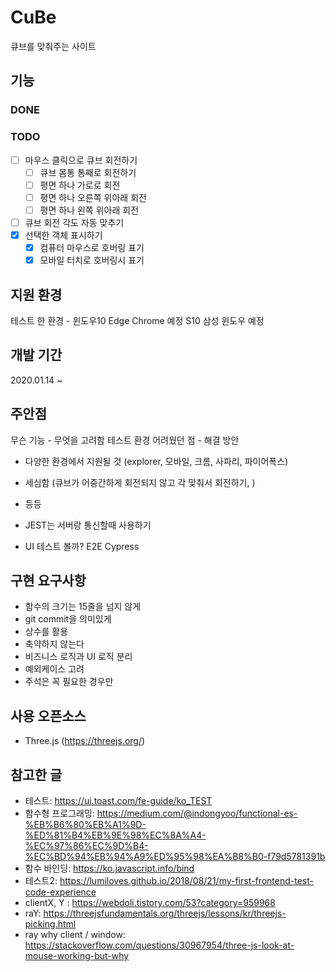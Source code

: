 # CuBe

큐브를 맞춰주는 사이트

## 기능

### DONE

### TODO

- [ ] 마우스 클릭으로 큐브 회전하기
  - [ ] 큐브 몸통 통째로 회전하기
  - [ ] 평면 하나 가로로 회전
  - [ ] 평면 하나 오른쪽 위아래 회전
  - [ ] 평면 하나 왼쪽 위아래 회전
- [ ] 큐브 회전 각도 자동 맞추기
- [x] 선택한 객체 표시하기
  - [x] 컴퓨터 마우스로 호버링 표기
  - [x] 모바일 터치로 호버링시 표기

## 지원 환경

테스트 한 환경 -
윈도우10
Edge
Chrome 예정
S10 삼성 윈도우 예정

## 개발 기간

2020.01.14 ~

## 주안점

무슨 기능 - 무엇을 고려함
테스트 환경
어려웠던 점 - 해결 방안

- 다양한 환경에서 지원될 것 (explorer, 모바일, 크롬, 사파리, 파이어폭스)
- 세심함 (큐브가 어중간하게 회전되지 않고 각 맞춰서 회전하기, )
- 등등

- JEST는 서버랑 통신할때 사용하기
- UI 테스트 볼까? E2E Cypress

## 구현 요구사항

- 함수의 크기는 15줄을 넘지 않게
- git commit을 의미있게
- 상수를 활용
- 축약하지 않는다
- 비즈니스 로직과 UI 로직 분리
- 예외케이스 고려
- 주석은 꼭 필요한 경우만

## 사용 오픈소스

- Three.js (<https://threejs.org/>)

## 참고한 글

- 테스트: https://ui.toast.com/fe-guide/ko_TEST
- 함수형 프로그래밍: https://medium.com/@indongyoo/functional-es-%EB%B6%80%EB%A1%9D-%ED%81%B4%EB%9E%98%EC%8A%A4-%EC%97%86%EC%9D%B4-%EC%BD%94%EB%94%A9%ED%95%98%EA%B8%B0-f79d5781391b
- 함수 바인딩: https://ko.javascript.info/bind
- 테스트2: https://lumiloves.github.io/2018/08/21/my-first-frontend-test-code-experience
- clientX, Y : https://webdoli.tistory.com/53?category=959968
- raY: https://threejsfundamentals.org/threejs/lessons/kr/threejs-picking.html
- ray why client / window: https://stackoverflow.com/questions/30967954/three-js-look-at-mouse-working-but-why
